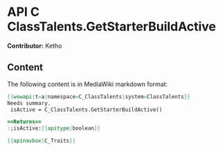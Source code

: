 # API C ClassTalents.GetStarterBuildActive

**Contributor:** Ketho

## Content

The following content is in MediaWiki markdown format:

```mediawiki
{{wowapi|t=a|namespace=C_ClassTalents|system=ClassTalents}}
Needs summary.
 isActive = C_ClassTalents.GetStarterBuildActive()

==Returns==
:;isActive:{{apitype|boolean}}

{{apinavbox|C_Traits}}
```
